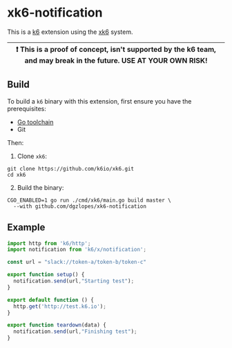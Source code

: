 # xk6-notification

This is a [k6](https://github.com/loadimpact/k6) extension using the [xk6](https://github.com/k6io/xk6) system.

| :exclamation: This is a proof of concept, isn't supported by the k6 team, and may break in the future. USE AT YOUR OWN RISK! |
|------|

## Build

To build a `k6` binary with this extension, first ensure you have the prerequisites:

- [Go toolchain](https://go101.org/article/go-toolchain.html)
- Git

Then:

1. Clone `xk6`:
  ```shell
  git clone https://github.com/k6io/xk6.git
  cd xk6
  ```

2. Build the binary:
  ```shell
  CGO_ENABLED=1 go run ./cmd/xk6/main.go build master \
    --with github.com/dgzlopes/xk6-notification
  ```

## Example

```javascript
import http from 'k6/http';
import notification from 'k6/x/notification';

const url = "slack://token-a/token-b/token-c"

export function setup() {
  notification.send(url,"Starting test");
}

export default function () {
  http.get('http://test.k6.io');
}

export function teardown(data) {
  notification.send(url,"Finishing test");
}
```

